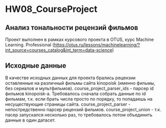 # HW08_CourseProject

## Анализ тональности рецензий фильмов
Проект выполнен в рамках курсового проекта в OTUS, курс Machine Learning. Professional (https://otus.ru/lessons/machinelearning/?int_source=courses_catalog&int_term=data-science)

## Исходные данные
В качестве исходных данных для проекта брались рецензии оставленные на различный фильмы сайта kinopoisk (именно фильмы, без сериалов и мультфильмов).
course_project_parser_ids - парсер id фильмов kinopoisk-а. Требовалось сначала собрать данные по id фильмам, т.к. если брать числа просто по порядку, то попадаешь на несуществующие страницы сайта.
course_project_parser - непостредственно парсер рецензий фильмов.
course_project_union - т.к. пасер запускался несколько раз, то требовалось потом объединить данные в один датасет.
